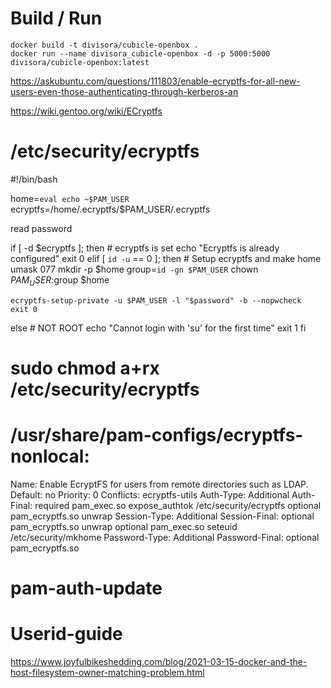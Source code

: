 # Build / Run
```
docker build -t divisora/cubicle-openbox .
docker run --name divisora_cubicle-openbox -d -p 5000:5000 divisora/cubicle-openbox:latest
```


https://askubuntu.com/questions/111803/enable-ecryptfs-for-all-new-users-even-those-authenticating-through-kerberos-an

https://wiki.gentoo.org/wiki/ECryptfs

# /etc/security/ecryptfs
#!/bin/bash

home=`eval echo ~$PAM_USER`
ecryptfs=/home/.ecryptfs/$PAM_USER/.ecryptfs

read password

if [ -d $ecryptfs ];  then
    # ecryptfs is set
    echo "Ecryptfs is already configured"
    exit 0
elif [ `id -u` == 0 ]; then
    # Setup ecryptfs and make home
    umask 077
    mkdir -p $home
    group=`id -gn $PAM_USER`
    chown $PAM_USER:$group $home

    ecryptfs-setup-private -u $PAM_USER -l "$password" -b --nopwcheck
    exit 0
else
    # NOT ROOT
    echo "Cannot login with 'su' for the first time"
    exit 1
fi

# sudo chmod a+rx /etc/security/ecryptfs

# /usr/share/pam-configs/ecryptfs-nonlocal:
Name: Enable EcryptFS for users from remote directories such as LDAP.
Default: no
Priority: 0
Conflicts: ecryptfs-utils
Auth-Type: Additional
Auth-Final:
    required    pam_exec.so expose_authtok /etc/security/ecryptfs
    optional    pam_ecryptfs.so unwrap
Session-Type: Additional
Session-Final:
    optional    pam_ecryptfs.so unwrap
    optional    pam_exec.so seteuid /etc/security/mkhome
Password-Type: Additional
Password-Final:
    optional    pam_ecryptfs.so

# pam-auth-update





# Userid-guide
https://www.joyfulbikeshedding.com/blog/2021-03-15-docker-and-the-host-filesystem-owner-matching-problem.html
